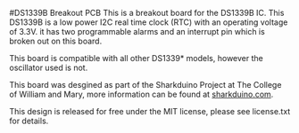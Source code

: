 #DS1339B Breakout PCB
This is a breakout board for the DS1339B IC. This DS1339B is a low power I2C real time clock (RTC) with an operating voltage of 3.3V. it has two programmable alarms and an interrupt pin which is broken out on this board.

This board is compatible with all other DS1339* models, however the oscillator used is not.

This board was desgined as part of the Sharkduino Project at The College of William and Mary, more information can be found at [sharkduino.com](http://www.sharkduino.com).

This design is released for free under the MIT license, please see license.txt for details.

